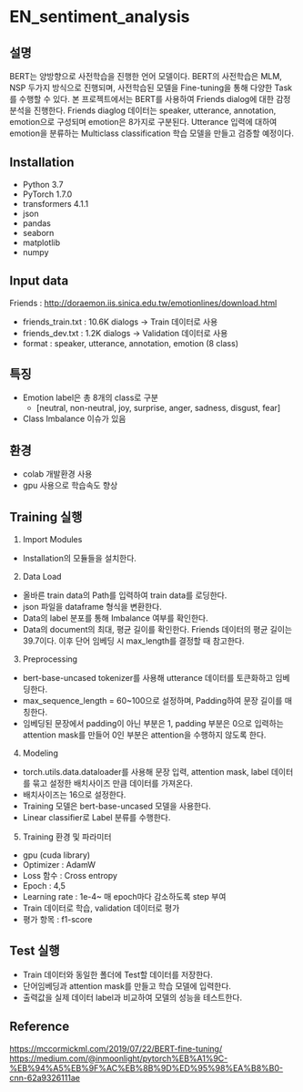 # EN_sentiment_analysis

## 설명
BERT는 양방향으로 사전학습을 진행한 언어 모델이다. BERT의 사전학습은 MLM, NSP 두가지 방식으로 진행되며, 사전학습된 모델을 Fine-tuning을 통해 다양한 Task를 수행할 수 있다.
본 프로젝트에서는 BERT를 사용하여 Friends dialog에 대한 감정 분석을 진행한다. Friends diaglog 데이터는 speaker, utterance, annotation, emotion으로 구성되며 emotion은 8가지로 구분된다. Utterance 입력에 대하여 emotion을 분류하는 Multiclass classification 학습 모델을 만들고 검증할 예정이다. 

## Installation
  - Python 3.7
  - PyTorch 1.7.0
  - transformers 4.1.1
  - json
  - pandas
  - seaborn
  - matplotlib
  - numpy

## Input data
Friends : http://doraemon.iis.sinica.edu.tw/emotionlines/download.html
- friends_train.txt : 10.6K dialogs -> Train 데이터로 사용
- friends_dev.txt : 1.2K dialogs -> Validation 데이터로 사용
- format : speaker, utterance, annotation, emotion (8 class)

## 특징
- Emotion label은 총 8개의 class로 구분
  - [neutral, non-neutral, joy, surprise, anger, sadness, disgust, fear]
- Class Imbalance 이슈가 있음

## 환경
- colab 개발환경 사용
- gpu 사용으로 학습속도 향상

## Training 실행
1. Import Modules
  - Installation의 모듈들을 설치한다.
 
2. Data Load
  - 올바른 train data의 Path를 입력하여 train data를 로딩한다.
  - json 파일을 dataframe 형식을 변환한다.
  - Data의 label 분포를 통해 Imbalance 여부를 확인한다.
  - Data의 document의 최대, 평균 길이를 확인한다. Friends 데이터의 평균 길이는 39.7이다. 이후 단어 임베딩 시 max_length를 결정할 때 참고한다.
 
3. Preprocessing
  - bert-base-uncased tokenizer를 사용해 utterance 데이터를 토큰화하고 임베딩한다. 
  - max_sequence_length = 60~100으로 설정하며, Padding하여 문장 길이를 매칭한다.
  - 임베딩된 문장에서 padding이 아닌 부분은 1, padding 부분은 0으로 입력하는 attention mask를 만들어 0인 부분은 attention을 수행하지 않도록 한다.
 
4. Modeling
  - torch.utils.data.dataloader를 사용해 문장 입력, attention mask, label 데이터를 묶고 설정한 배치사이즈 만큼 데이터를 가져온다.
  - 배치사이즈는 16으로 설정한다.
  - Training 모델은 bert-base-uncased 모델을 사용한다.
  - Linear classifier로 Label 분류를 수행한다. 

5. Training 환경 및 파라미터
  - gpu (cuda library)
  - Optimizer : AdamW
  - Loss 함수 : Cross entropy
  - Epoch : 4,5
  - Learning rate : 1e-4~ 매 epoch마다 감소하도록 step 부여
  - Train 데이터로 학습, validation 데이터로 평가
  - 평가 항목 : f1-score

## Test 실행
- Train 데이터와 동일한 폴더에 Test할 데이터를 저장한다.
- 단어임베딩과 attention mask를 만들고 학습 모델에 입력한다.
- 출력값을 실제 데이터 label과 비교하여 모델의 성능을 테스트한다. 

## Reference
https://mccormickml.com/2019/07/22/BERT-fine-tuning/
https://medium.com/@inmoonlight/pytorch%EB%A1%9C-%EB%94%A5%EB%9F%AC%EB%8B%9D%ED%95%98%EA%B8%B0-cnn-62a9326111ae
